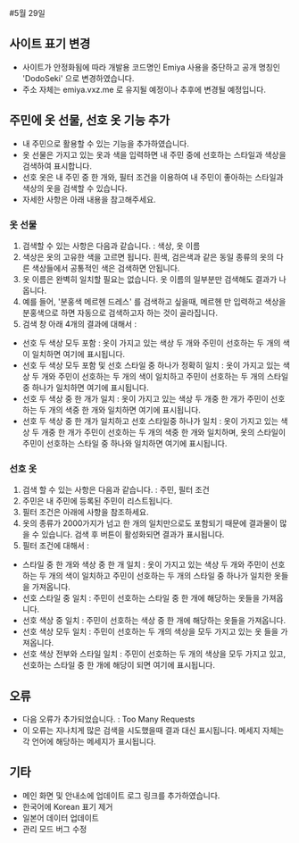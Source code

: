 #5월 29일

## 사이트 표기 변경
 - 사이트가 안정화됨에 따라 개발용 코드명인 Emiya 사용을 중단하고 공개 명칭인 'DodoSeki' 으로 변경하였습니다.
 - 주소 자체는 emiya.vxz.me 로 유지될 예정이나 추후에 변경될 예정입니다.
## 주민에 옷 선물, 선호 옷 기능 추가
 - 내 주민으로 활용할 수 있는 기능을 추가하였습니다. 
 - 옷 선물은 가지고 있는 옷과 색을 입력하면 내 주민 중에 선호하는 스타일과 색상을 검색하여 표시합니다.
 - 선호 옷은 내 주민 중 한 개와, 필터 조건을 이용하여 내 주민이 좋아하는 스타일과 색상의 옷을 검색할 수 있습니다.
 - 자세한 사항은 아래 내용을 참고해주세요.
 ### 옷 선물
 1. 검색할 수 있는 사항은 다음과 같습니다. : 색상, 옷 이름
 2. 색상은 옷의 고유한 색을 고르면 됩니다. 흰색, 검은색과 같은 동일 종류의 옷의 다른 색상들에서 공통적인 색은 검색하면 안됩니다.
 3. 옷 이름은 완벽히 일치할 필요는 없습니다. 옷 이름의 일부분만 검색해도 결과가 나옵니다.
 4. 예를 들어, '분홍색 메르헨 드레스' 를 검색하고 싶을때, 메르헨 만 입력하고 색상을 분홍색으로 하면 자동으로 검색하고자 하는 것이 골라집니다.
 5. 검색 창 아래 4개의 결과에 대해서 : 
  - 선호 두 색상 모두 포함 : 옷이 가지고 있는 색상 두 개와 주민이 선호하는 두 개의 색이 일치하면 여기에 표시됩니다.
  - 선호 두 색상 모두 포함 및 선호 스타일 중 하나가 정확히 일치 : 옷이 가지고 있는 색상 두 개와 주민이 선호하는 두 개의 색이 일치하고 주민이 선호하는 두 개의 스타일 중 하나가 일치하면 여기에 표시됩니다.
  - 선호 두 색상 중 한 개가 일치 : 옷이 가지고 있는 색상 두 개중 한 개가 주민이 선호하는 두 개의 색중 한 개와 일치하면 여기에 표시됩니다.
  - 선호 두 색상 중 한 개가 일치하고 선호 스타일중 하나가 일치 : 옷이 가지고 있는 색상 두 개중 한 개가 주민이 선호하는 두 개의 색중 한 개와 일치하며, 옷의 스타일이 주민이 선호하는 스타일 중 하나와 일치하면 여기에 표시됩니다.
  ### 선호 옷
  1. 검색 할 수 있는 사항은 다음과 같습니다. : 주민, 필터 조건
  2. 주민은 내 주민에 등록된 주민이 리스트됩니다. 
  3. 필터 조건은 아래에 사항을 참조하세요.
  4. 옷의 종류가 2000가지가 넘고 한 개의 일치만으로도 포함되기 때문에 결과물이 많을 수 있습니다. 검색 후 버튼이 활성화되면 결과가 표시됩니다.
  5. 필터 조건에 대해서 : 
  - 스타일 중 한 개와 색상 중 한 개 일치 : 옷이 가지고 있는 색상 두 개와 주민이 선호하는 두 개의 색이 일치하고 주민이 선호하는 두 개의 스타일 중 하나가 일치한 옷들을 가져옵니다.
  - 선호 스타일 중 일치 : 주민이 선호하는 스타일 중 한 개에 해당하는 옷들을 가져옵니다.
  - 선호 색상 중 일치 : 주민이 선호하는 색상 중 한 개에 해당하는 옷들을 가져옵니다.
  - 선호 색상 모두 일치 : 주민이 선호하는 두 개의 색상을 모두 가지고 있는 옷 들을 가져옵니다.
  - 선호 색상 전부와 스타일 일치 : 주민이 선호하는 두 개의 색상을 모두 가지고 있고, 선호하는 스타일 중 한 개에 해당이 되면 여기에 표시됩니다.
## 오류
 - 다음 오류가 추가되었습니다. : Too Many Requests
 - 이 오류는 지나치게 많은 검색을 시도했을때 결과 대신 표시됩니다. 메세지 자체는 각 언어에 해당하는 메세지가 표시됩니다.
 
## 기타
 - 메인 화면 및 안내소에 업데이트 로그 링크를 추가하였습니다.
 - 한국어에 Korean 표기 제거
 - 일본어 데이터 업데이트
 - 관리 모드 버그 수정

 
